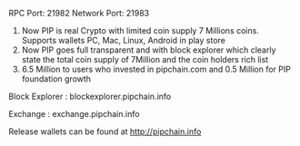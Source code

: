 RPC Port: 21982
Network Port: 21983

1) Now PIP is real Crypto with limited coin supply 7 Millions coins. Supports wallets PC, Mac, Linux, Android in play store
2) Now PIP goes full transparent and with block explorer which clearly state the total coin supply of 7Million and the coin holders rich list
3) 6.5 Million to users who invested in pipchain.com and 0.5 Million for PIP foundation growth

Block Explorer : blockexplorer.pipchain.info


Exchange : exchange.pipchain.info


Release wallets can be found at http://pipchain.info
